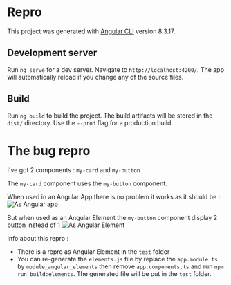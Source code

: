 # Repro

This project was generated with [Angular CLI](https://github.com/angular/angular-cli) version 8.3.17.

## Development server

Run `ng serve` for a dev server. Navigate to `http://localhost:4200/`. The app will automatically reload if you change any of the source files.

## Build

Run `ng build` to build the project. The build artifacts will be stored in the `dist/` directory. Use the `--prod` flag for a production build.

# The bug repro

I've got 2 components : 
`my-card` and `my-button`

The `my-card` component uses the `my-button` component.

When used in an Angular App there is no problem it works as it should be : 
![As Angular app](https://nsa40.casimages.com/img/2020/03/11/200311021650661140.png)

But when used as an Angular Element the `my-button` component display 2 button instead of 1
![As Angular Element](https://nsa40.casimages.com/img/2020/03/11/200311021650593631.png)

Info about this repro :
- There is a repro as Angular Element in the `test` folder
- You can re-generate the `elements.js` file by replace the `app.module.ts` by `module_angular_elements` then remove `app.components.ts` and run `npm run build:elements`. The generated file will be put in the `test` folder.
